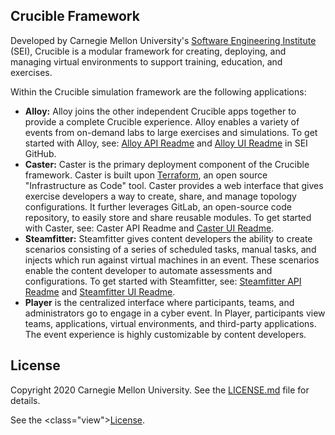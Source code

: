 ## Crucible Framework

Developed by Carnegie Mellon University's [Software Engineering Institute](https://www.sei.cmu.edu/) (SEI), Crucible is a modular framework for creating, deploying, and managing virtual environments to support training, education, and exercises.

Within the Crucible simulation framework are the following applications:

- **Alloy:** Alloy joins the other independent Crucible apps together to provide a complete Crucible experience. Alloy enables a variety of events from on-demand labs to large exercises and simulations. To get started with Alloy, see: [Alloy API Readme](https://github.com/cmu-sei/crucible/blob/master/alloy.api/README.md) and [Alloy UI Readme](https://github.com/cmu-sei/crucible/blob/master/alloy.ui/README.md) in SEI GitHub.
- **Caster:** Caster is the primary deployment component of the Crucible framework. Caster is built upon [Terraform](https://www.terraform.io/), an open source "Infrastructure as Code" tool. Caster provides a web interface that gives exercise developers a way to create, share, and manage topology configurations. It further leverages GitLab, an open-source code repository, to easily store and share reusable modules. To get started with Caster, see: Caster API Readme and [Caster UI Readme](https://github.com/cmu-sei/crucible/blob/master/caster.ui/README.md).
- **Steamfitter:** Steamfitter gives content developers the ability to create scenarios consisting of a series of scheduled tasks, manual tasks, and injects which run against virtual machines in an event. These scenarios enable the content developer to automate assessments and configurations. To get started with Steamfitter, see: [Steamfitter API Readme](https://github.com/cmu-sei/crucible/blob/master/steamfitter.api/README.md) and [Steamfitter UI Readme](https://github.com/cmu-sei/crucible/blob/master/steamfitter.ui/README.md).
- **Player** is the centralized interface where participants, teams, and administrators go to engage in a cyber event. In Player, participants view teams, applications, virtual environments, and third-party applications. The event experience is highly customizable by content developers.

## License

Copyright 2020 Carnegie Mellon University. See the [LICENSE.md](https://github.com/cmu-sei/crucible/blob/master/alloy.api/license.txt) file for details.

See the <class="view"><a href="./license">License</a>.
